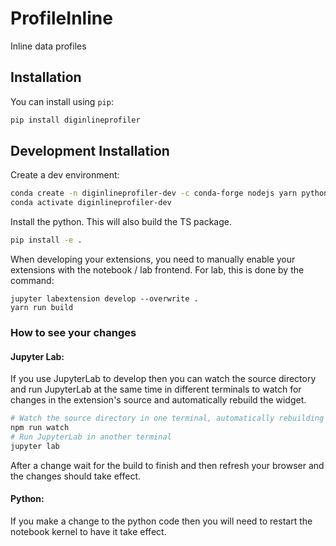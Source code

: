 # ProfileInline

<!-- [![Build Status](https://travis-ci.org/cmudig/ProfileInline.svg?branch=master)](https://travis-ci.org/cmudig/diginlineprofiler)
[![codecov](https://codecov.io/gh/cmudig/ProfileInline/branch/master/graph/badge.svg)](https://codecov.io/gh/cmudig/ProfileInline) -->

Inline data profiles

## Installation

You can install using `pip`:

```bash
pip install diginlineprofiler
```

## Development Installation

Create a dev environment:

```bash
conda create -n diginlineprofiler-dev -c conda-forge nodejs yarn python jupyterlab jupyter-packaging
conda activate diginlineprofiler-dev
```

Install the python. This will also build the TS package.

```bash
pip install -e .
```

When developing your extensions, you need to manually enable your extensions with the
notebook / lab frontend. For lab, this is done by the command:

```
jupyter labextension develop --overwrite .
yarn run build
```

### How to see your changes

#### Jupyter Lab:

If you use JupyterLab to develop then you can watch the source directory and run JupyterLab at the same time in different
terminals to watch for changes in the extension's source and automatically rebuild the widget.

```bash
# Watch the source directory in one terminal, automatically rebuilding when needed
npm run watch
# Run JupyterLab in another terminal
jupyter lab
```

After a change wait for the build to finish and then refresh your browser and the changes should take effect.

#### Python:

If you make a change to the python code then you will need to restart the notebook kernel to have it take effect.
